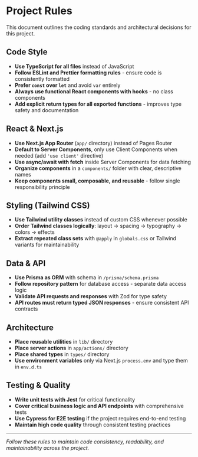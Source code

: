 # Project Rules

This document outlines the coding standards and architectural decisions for this project.

## Code Style

- **Use TypeScript for all files** instead of JavaScript
- **Follow ESLint and Prettier formatting rules** - ensure code is consistently formatted
- **Prefer `const` over `let`** and avoid `var` entirely
- **Always use functional React components with hooks** - no class components
- **Add explicit return types for all exported functions** - improves type safety and documentation

## React & Next.js

- **Use Next.js App Router** (`app/` directory) instead of Pages Router
- **Default to Server Components**, only use Client Components when needed (add `'use client'` directive)
- **Use async/await with fetch** inside Server Components for data fetching
- **Organize components** in a `components/` folder with clear, descriptive names
- **Keep components small, composable, and reusable** - follow single responsibility principle

## Styling (Tailwind CSS)

- **Use Tailwind utility classes** instead of custom CSS whenever possible
- **Order Tailwind classes logically**: layout → spacing → typography → colors → effects
- **Extract repeated class sets** with `@apply` in `globals.css` or Tailwind variants for maintainability

## Data & API

- **Use Prisma as ORM** with schema in `/prisma/schema.prisma`
- **Follow repository pattern** for database access - separate data access logic
- **Validate API requests and responses** with Zod for type safety
- **API routes must return typed JSON responses** - ensure consistent API contracts

## Architecture

- **Place reusable utilities** in `lib/` directory
- **Place server actions** in `app/actions/` directory
- **Place shared types** in `types/` directory
- **Use environment variables** only via Next.js `process.env` and type them in `env.d.ts`

## Testing & Quality

- **Write unit tests with Jest** for critical functionality
- **Cover critical business logic and API endpoints** with comprehensive tests
- **Use Cypress for E2E testing** if the project requires end-to-end testing
- **Maintain high code quality** through consistent testing practices

---

*Follow these rules to maintain code consistency, readability, and maintainability across the project.*
